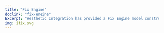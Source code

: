 ```yaml
---
title: "Fix Engine"
doclink: "fix-engine"
Excerpt: "Aesthetic Integration has provided a Fix Engine model constructed in ocaml, and verified by Imandra."
img: ifix.svg
---
```

